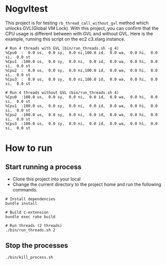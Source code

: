 # Nogvltest

This project is for testing `rb_thread_call_without_gvl` method which unlocks GVL(Global VM Lock).
With this project, you can confirm that the CPU usage is different between with GVL and without GVL.
Here is the example, running this script on the ec2 c3.xlarg instance.

```
# Run 4 threads with GVL (bin/run_threads.sh -g 4)
%Cpu0  :  0.0 us,  0.0 sy,  0.0 ni,100.0 id,  0.0 wa,  0.0 hi,  0.0 si,  0.0 st
%Cpu1  :100.0 us,  0.0 sy,  0.0 ni,  0.0 id,  0.0 wa,  0.0 hi,  0.0 si,  0.0 st
%Cpu2  :  0.0 us,  0.0 sy,  0.0 ni,100.0 id,  0.0 wa,  0.0 hi,  0.0 si,  0.0 st
%Cpu3  :  0.0 us,  0.0 sy,  0.0 ni,100.0 id,  0.0 wa,  0.0 hi,  0.0 si,  0.0 st

# Run 4 threads without GVL (bin/run_threads.sh 4)
%Cpu0  :100.0 us,  0.0 sy,  0.0 ni,  0.0 id,  0.0 wa,  0.0 hi,  0.0 si,  0.0 st
%Cpu1  :100.0 us,  0.0 sy,  0.0 ni,  0.0 id,  0.0 wa,  0.0 hi,  0.0 si,  0.0 st
%Cpu2  :100.0 us,  0.0 sy,  0.0 ni,  0.0 id,  0.0 wa,  0.0 hi,  0.0 si,  0.0 st
%Cpu3  :100.0 us,  0.0 sy,  0.0 ni,  0.0 id,  0.0 wa,  0.0 hi,  0.0 si,  0.0 st
```


# How to run

## Start running a process

- Clone this project into your local
- Change the current directory to the project home and run the following commands.

```
# Install dependencies
bundle install

# Build c-extension
bundle exec rake build

# Run threads (2 threads)
./bin/run_threads.sh 2
```

## Stop the processes

```
./bin/kill_process.sh
```
